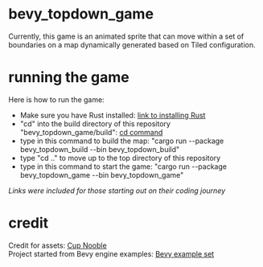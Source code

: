 # bevy_topdown_game
Currently, this game is an animated sprite that can move within a set of boundaries on a map dynamically generated based 
on Tiled configuration.

# running the game
Here is how to run the game:

- Make sure you have Rust installed: [link to installing Rust](https://www.rust-lang.org/learn/get-started)
- "cd" into the build directory of this repository "bevy_topdown_game/build": [cd command](https://www.ibm.com/docs/en/aix/7.2?topic=directories-changing-another-directory-cd-command)
- type in this command to build the map: "cargo run --package bevy_topdown_build --bin bevy_topdown_build"
- type "cd .." to move up to the top directory of this repository
- type in this command to start the game: "cargo run --package bevy_topdown_game --bin bevy_topdown_game"

*Links were included for those starting out on their coding journey*

# credit
Credit for assets: [Cup Nooble](https://cupnooble.itch.io/) \
Project started from Bevy engine examples: [Bevy example set](https://github.com/bevyengine/bevy/blob/main/examples)